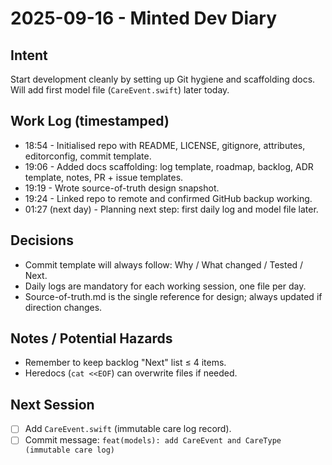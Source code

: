 # 2025-09-16 - Minted Dev Diary

## Intent
Start development cleanly by setting up Git hygiene and scaffolding docs. Will add first model file (`CareEvent.swift`) later today.

## Work Log (timestamped)
- 18:54 - Initialised repo with README, LICENSE, gitignore, attributes, editorconfig, commit template.
- 19:06 - Added docs scaffolding: log template, roadmap, backlog, ADR template, notes, PR + issue templates.
- 19:19 - Wrote source-of-truth design snapshot.
- 19:24 - Linked repo to remote and confirmed GitHub backup working.
- 01:27 (next day) - Planning next step: first daily log and model file later.

## Decisions
- Commit template will always follow: Why / What changed / Tested / Next.
- Daily logs are mandatory for each working session, one file per day.
- Source-of-truth.md is the single reference for design; always updated if direction changes.

## Notes / Potential Hazards
- Remember to keep backlog "Next" list ≤ 4 items.
- Heredocs (`cat <<EOF`) can overwrite files if needed.

## Next Session
- [ ] Add `CareEvent.swift` (immutable care log record).
- [ ] Commit message: `feat(models): add CareEvent and CareType (immutable care log)`
